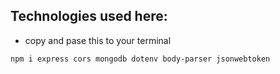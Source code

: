 ## Technologies used here:
* copy and pase this to your terminal
```bash
npm i express cors mongodb dotenv body-parser jsonwebtoken
```